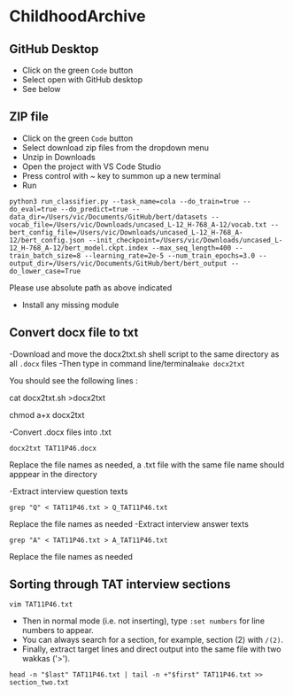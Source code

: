 # ChildhoodArchive

## GitHub Desktop
- Click on the green ```Code``` button
- Select open with GitHub desktop
- See below


## ZIP file
- Click on the green ```Code``` button
- Select download zip files from the dropdown menu
- Unzip in Downloads
- Open the project with VS Code Studio
- Press control with ~ key to summon up a new terminal
- Run

```
python3 run_classifier.py --task_name=cola --do_train=true --do_eval=true --do_predict=true --data_dir=/Users/vic/Documents/GitHub/bert/datasets --vocab_file=/Users/vic/Downloads/uncased_L-12_H-768_A-12/vocab.txt --bert_config_file=/Users/vic/Downloads/uncased_L-12_H-768_A-12/bert_config.json --init_checkpoint=/Users/vic/Downloads/uncased_L-12_H-768_A-12/bert_model.ckpt.index --max_seq_length=400 --train_batch_size=8 --learning_rate=2e-5 --num_train_epochs=3.0 --output_dir=/Users/vic/Documents/GitHub/bert/bert_output --do_lower_case=True
```


Please use absolute path as above indicated

- Install any missing module

## Convert docx file to txt
-Download and move the docx2txt.sh shell script to the same directory as all ```.docx``` files
-Then type in command line/terminal```make docx2txt```


You should see the following lines : 

cat docx2txt.sh >docx2txt 

chmod a+x docx2txt


-Convert .docx files into .txt
```
docx2txt TAT11P46.docx
```
Replace the file names as needed, a .txt file with the same file name should apppear in the directory

-Extract interview question texts
```
grep "Q" < TAT11P46.txt > Q_TAT11P46.txt
```

Replace the file names as needed
-Extract interview answer texts
```
grep "A" < TAT11P46.txt > A_TAT11P46.txt
```

Replace the file names as needed

## Sorting through TAT interview sections

```
vim TAT11P46.txt
```

- Then in normal mode (i.e. not inserting), type `:set numbers` for line numbers to appear. 
- You can always search for a section, for example, section (2) with `/(2)`.
- Finally, extract target lines and direct output into the same file with two wakkas ('>').
```
head -n "$last" TAT11P46.txt | tail -n +"$first" TAT11P46.txt >> section_two.txt
```
